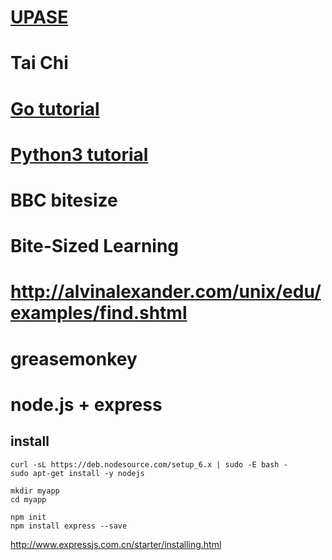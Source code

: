 # [UPASE](https://thoughtbot.com/upcase)
# Tai Chi
# [Go tutorial](https://www.tutorialspoint.com/go/index.htm)
# [Python3 tutorial](https://www.tutorialspoint.com/python3/index.htm)
# BBC bitesize
# Bite-Sized Learning
# http://alvinalexander.com/unix/edu/examples/find.shtml
# greasemonkey
# node.js + express
## install
```
curl -sL https://deb.nodesource.com/setup_6.x | sudo -E bash -
sudo apt-get install -y nodejs

mkdir myapp
cd myapp

npm init
npm install express --save

```
http://www.expressjs.com.cn/starter/installing.html
